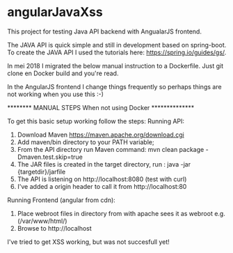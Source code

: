# angularJavaXss
 This project for testing Java API backend with AngualarJS frontend.
 
 The JAVA API is quick simple and still in development based on spring-boot.
 To create the JAVA API I used the tutorials here: https://spring.io/guides/gs/.
 
 In mei 2018 I migrated the below manual instruction to a Dockerfile.
 Just git clone en Docker build and you're read.
 
 
 In the AngularJS frontend I change things frequently so perhaps things are not working when you use this :-)
 
******** MANUAL STEPS When not using Docker **************
 
 To get this basic setup working follow the steps:
 Running API:
 1) Download Maven https://maven.apache.org/download.cgi
 2) Add maven/bin directory to your PATH variable;
 3) From the API directory run Maven command: mvn clean package -Dmaven.test.skip=true
 4) The JAR files is created in the target directory, run : java -jar {targetdir}/jarfile
 5) The API is listening on http://localhost:8080 (test with curl)
 6) I've added a origin header to call it from http://localhost:80
 
 Running Frontend (angular from cdn):
 1) Place webroot files in directory from with apache sees it as webroot e.g. (/var/www/html/)
 2) Browse to http://localhost
 
 I've tried to get XSS working, but was not succesfull yet!
 
